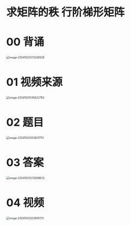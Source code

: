 # 求矩阵的秩 行阶梯形矩阵



# 00 背诵

<img src="https://cvp.oss-cn-shanghai.aliyuncs.com/202410252133606.png" alt="image-20241025213326529" style="zoom:50%;" />



# 01 视频来源

<img src="https://cvp.oss-cn-shanghai.aliyuncs.com/202410251454801.png" alt="image-20241025145423762" style="zoom:50%;" />



# 02 题目

<img src="https://cvp.oss-cn-shanghai.aliyuncs.com/202410252036801.png" alt="image-20241025203631751" style="zoom:50%;" />





# 03 答案

<img src="https://cvp.oss-cn-shanghai.aliyuncs.com/202410252129741.png" alt="image-20241025212926633" style="zoom:50%;" />



# 04 视频

<img src="https://cvp.oss-cn-shanghai.aliyuncs.com/202410252036387.png" alt="image-20241025203610173" style="zoom:50%;" />
